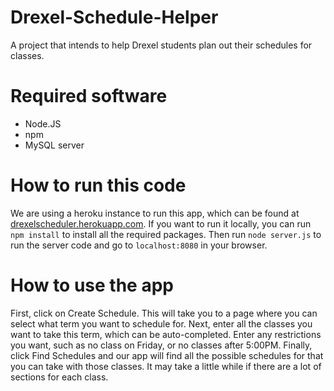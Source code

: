 # Drexel-Schedule-Helper
A project that intends to help Drexel students plan out their schedules for classes.

# Required software
* Node.JS
* npm
* MySQL server

# How to run this code
We are using a heroku instance to run this app, which can be found at [drexelscheduler.herokuapp.com](http://drexelscheduler.herokuapp.com). If you want to run it locally, you can run `npm install` to install all the required packages. Then run `node server.js` to run the server code and go to `localhost:8080` in your browser.

# How to use the app
First, click on Create Schedule. This will take you to a page where you can select what term you want to schedule for. Next, enter all the classes you want to take this term, which can be auto-completed. Enter any restrictions you want, such as no class on Friday, or no classes after 5:00PM. Finally, click Find Schedules and our app will find all the possible schedules for that you can take with those classes. It may take a little while if there are a lot of sections for each class.
